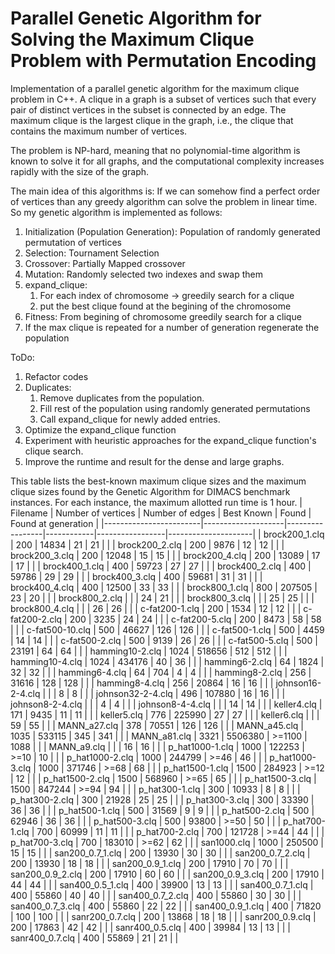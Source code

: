 # Parallel Genetic Algorithm for Solving the Maximum Clique Problem with Permutation Encoding

Implementation of a parallel genetic algorithm for the maximum clique problem in C++. A clique in a graph is a subset of vertices such that every pair of distinct vertices in the subset is connected by an edge. The maximum clique is the largest clique in the graph, i.e., the clique that contains the maximum number of vertices.

The problem is NP-hard, meaning that no polynomial-time algorithm is known to solve it for all graphs, and the computational complexity increases rapidly with the size of the graph.

The main idea of this algorithms is: If we can somehow find a perfect order of vertices than any greedy algorithm can solve the problem in linear time. So my genetic algorithm is implemented as follows:

1. Initialization (Population Generation): Population of randomly generated permutation of vertices
2. Selection: Tournament Selection
3. Crossover: Partially Mapped crossover
4. Mutation: Randomly selected two indexes and swap them
5. expand_clique:
   1. For each index of chromosome -> greedily search for a clique
   2. put the best clique found at the begining of the chromosome
6. Fitness: From begining of chromosome greedily search for a clique
7. If the max clique is repeated for a number of generation regenerate the population


ToDo:
1. Refactor codes
2. Duplicates:
   1. Remove duplicates from the population.
   2. Fill rest of the population using randomly generated permutations
   3. Call expand_clique for newly added entries.
3. Optimize the expand_clique function
4. Experiment with heuristic approaches for the expand_clique function's clique search.
5. Improve the runtime and result for the dense and large graphs.


This table lists the best-known maximum clique sizes and the maximum clique sizes found by the Genetic Algorithm for DIMACS benchmark instances. For each instance, the maximum allotted run time is 1 hour.
| Filename               | Number of vertices | Number of edges | Best Known | Found           | Found at generation |
|------------------------|--------------------|-----------------|------------|-----------------|---------------------|
| brock200_1.clq         | 200                | 14834           | 21         | 21              |                     |
| brock200_2.clq         | 200                | 9876            | 12         | 12              |                     |
| brock200_3.clq         | 200                | 12048           | 15         | 15              |                     |
| brock200_4.clq         | 200                | 13089           | 17         | 17              |                     |
| brock400_1.clq         | 400                | 59723           | 27         | 27              |                     |
| brock400_2.clq         | 400                | 59786           | 29         | 29              |                     |
| brock400_3.clq         | 400                | 59681           | 31         | 31              |                     |
| brock400_4.clq         | 400                | 12500           | 33         | 33              |                     |
| brock800_1.clq         | 800                | 207505          | 23         | 20              |                     |
| brock800_2.clq         |                    |                 | 24         | 21              |                     |
| brock800_3.clq         |                    |                 | 25         | 25              |                     |
| brock800_4.clq         |                    |                 | 26         | 26              |                     |
| c-fat200-1.clq         | 200                | 1534            | 12         | 12              |                     |
| c-fat200-2.clq         | 200                | 3235            | 24         | 24              |                     |
| c-fat200-5.clq         | 200                | 8473            | 58         | 58              |                     |
| c-fat500-10.clq        | 500                | 46627           | 126        | 126             |                     |
| c-fat500-1.clq         | 500                | 4459            | 14         | 14              |                     |
| c-fat500-2.clq         | 500                | 9139            | 26         | 26              |                     |
| c-fat500-5.clq         | 500                | 23191           | 64         | 64              |                     |
| hamming10-2.clq        | 1024               | 518656          | 512        | 512             |                     |
| hamming10-4.clq        | 1024               | 434176          | 40         | 36              |                     |
| hamming6-2.clq         | 64                 | 1824            | 32         | 32              |                     |
| hamming6-4.clq         | 64                 | 704             | 4          | 4               |                     |
| hamming8-2.clq         | 256                | 31616           | 128        | 128             |                     |
| hamming8-4.clq         | 256                | 20864           | 16         | 16              |                     |
| johnson16-2-4.clq      |                    |                 | 8          | 8               |                     |
| johnson32-2-4.clq      | 496                | 107880          | 16         | 16              |                     |
| johnson8-2-4.clq       |                    |                 | 4          | 4               |                     |
| johnson8-4-4.clq       |                    |                 | 14         | 14              |                     |
| keller4.clq            | 171                | 9435            | 11         | 11              |                     |
| keller5.clq            | 776                | 225990          | 27         | 27              |                     |
| keller6.clq            |                    |                 | 59         | 55              |                     |
| MANN_a27.clq           | 378                | 70551           | 126        | 126             |                     |
| MANN_a45.clq           | 1035               | 533115          | 345        | 341             |                     |
| MANN_a81.clq           | 3321               | 5506380         | >=1100     | 1088            |                     |
| MANN_a9.clq            |                    |                 | 16         | 16              |                     |
| p_hat1000-1.clq        | 1000               | 122253          | >=10       | 10              |                     |
| p_hat1000-2.clq        | 1000               | 244799          | >=46       | 46              |                     |
| p_hat1000-3.clq        | 1000               | 371746          | >=68       | 68              |                     |
| p_hat1500-1.clq        | 1500               | 284923          | >=12       | 12              |                     |
| p_hat1500-2.clq        | 1500               | 568960          | >=65       | 65              |                     |
| p_hat1500-3.clq        | 1500               | 847244          | >=94       | 94              |                     |
| p_hat300-1.clq         | 300                | 10933           | 8          | 8               |                     |
| p_hat300-2.clq         | 300                | 21928           | 25         | 25              |                     |
| p_hat300-3.clq         | 300                | 33390           | 36         | 36              |                     |
| p_hat500-1.clq         | 500                | 31569           | 9          | 9               |                     |
| p_hat500-2.clq         | 500                | 62946           | 36         | 36              |                     |
| p_hat500-3.clq         | 500                | 93800           | >=50       | 50              |                     |
| p_hat700-1.clq         | 700                | 60999           | 11         | 11              |                     |
| p_hat700-2.clq         | 700                | 121728          | >=44       | 44              |                     |
| p_hat700-3.clq         | 700                | 183010          | >=62       | 62              |                     |
| san1000.clq            | 1000               | 250500          | 15         | 15              |                     |
| san200_0.7_1.clq       | 200                | 13930           | 30         | 30              |                     |
| san200_0.7_2.clq       | 200                | 13930           | 18         | 18              |                     |
| san200_0.9_1.clq       | 200                | 17910           | 70         | 70              |                     |
| san200_0.9_2.clq       | 200                | 17910           | 60         | 60              |                     |
| san200_0.9_3.clq       | 200                | 17910           | 44         | 44              |                     |
| san400_0.5_1.clq       | 400                | 39900           | 13         | 13              |                     |
| san400_0.7_1.clq       | 400                | 55860           | 40         | 40              |                     |
| san400_0.7_2.clq       | 400                | 55860           | 30         | 30              |                     |
| san400_0.7_3.clq       | 400                | 55860           | 22         | 22              |                     |
| san400_0.9_1.clq       | 400                | 71820           | 100        | 100             |                     |
| sanr200_0.7.clq        | 200                | 13868           | 18         | 18              |                     |
| sanr200_0.9.clq        | 200                | 17863           | 42         | 42              |                     |
| sanr400_0.5.clq        | 400                | 39984           | 13         | 13              |                     |
| sanr400_0.7.clq        | 400                | 55869           | 21         | 21              |                     |
